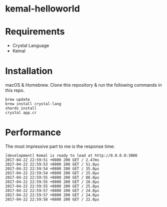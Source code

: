 # kemal-helloworld

# Requirements

* Crystal Language
* Kemal

# Installation

macOS & Homebrew. Clone this repository & run the following commands in this repo.

```
brew update
brew install crystal-lang
shards install
crystal app.cr
```

# Performance

The most impressive part to me is the response time:

```
[development] Kemal is ready to lead at http://0.0.0.0:3000
2017-04-22 22:59:51 +0800 200 GET / 2.47ms
2017-04-22 22:59:53 +0800 200 GET / 51.0µs
2017-04-22 22:59:54 +0800 200 GET / 35.0µs
2017-04-22 22:59:54 +0800 200 GET / 25.0µs
2017-04-22 22:59:55 +0800 200 GET / 88.0µs
2017-04-22 22:59:55 +0800 200 GET / 28.0µs
2017-04-22 22:59:55 +0800 200 GET / 25.0µs
2017-04-22 22:59:57 +0800 200 GET / 24.0µs
2017-04-22 22:59:57 +0800 200 GET / 24.0µs
2017-04-22 22:59:58 +0800 200 GET / 22.0µs
```
